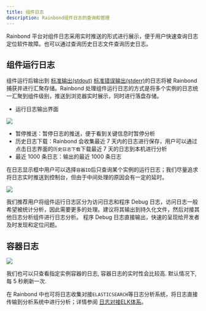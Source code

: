 ```yaml
---
title: 组件日志
description: Rainbond组件日志的查询和管理
---
```


Rainbond 平台对组件日志采用实时推送的形式进行展示，便于用户快速查询日志定位软件故障。也可以通过查询历史日志文件查询历史日志。

## 组件运行日志

组件运行后输出到 [标准输出(stdout)](https://baike.baidu.com/item/stdout) [标准错误输出(stderr)](https://baike.baidu.com/item/stderr)的日志将被 Rainbond 捕获并进行汇聚存储。Rainbond 处理组件运行日志的方式是将多个实例的日志统一汇聚到组件级别，推送到浏览器实时展示，同时进行落盘存储。

- 运行日志输出界面

![](https://grstatic.oss-cn-shanghai.aliyuncs.com/images/docs/5.2/user-manual/app-service-manage/service-log/Operation%20log2.png)

- 暂停推送：暂停日志的推送，便于看到关键信息时暂停分析
- 历史日志下载：Rainbond 会收集最近 7 天内的日志进行保存，用户可以通过点击日志界面的`历史日志下载`下载最近 7 天的日志到本机进行分析
- 最近 1000 条日志：输出的最近 1000 条日志

在日志显示框中用户可以选择`容器ID`后只查询某个实例的运行日志；我们尽量追求将日志实时推送到控制台，但由于中间处理的原因会有一定的延时。

![](https://grstatic.oss-cn-shanghai.aliyuncs.com/images/docs/5.2/user-manual/app-service-manage/service-log/Instance%20log.png)

我们推荐用户将组件运行日志区分为访问日志和程序 Debug 日志，访问日志一般希望被统计分析，因此需要更多的处理。建议将其输出到持久化文件，然后对接其他日志分析组件进行日志分析。 程序 Debug 日志直接输出，快速的呈现给开发者及时发现和定位问题。

## 容器日志

![](https://grstatic.oss-cn-shanghai.aliyuncs.com/docs/5.3/user-manual/component-log/%E7%BB%84%E4%BB%B6%E5%AE%B9%E5%99%A8%E6%97%A5%E5%BF%97.png)

我们也可以只查看指定实例容器的日志, 容器日志的实时性会比较高. 默认情况下, 每 5 秒刷新一次.

在 Rainbond 中也可将日志收集对接`ELASTICSEARCH`等日志分析系统，将日志直接传输到分析系统中进行分析；详情参阅 [日志对接ELK体系](https://www.rainbond.com/blog/elk)。
